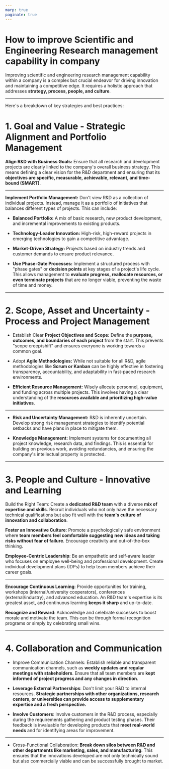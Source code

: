 ```yaml
---
marp: true
paginate: true
---
```


# How to improve Scientific and Engineering Research management capability in company


Improving scientific and engineering research management capability within a company is a complex but crucial endeavor for driving innovation and maintaining a competitive edge. It requires a holistic approach that addresses **strategy, process, people, and culture**. 

---

Here's a breakdown of key strategies and best practices:

# 1. **Goal and Value** - Strategic Alignment and Portfolio Management
**Align R&D with Business Goals:** Ensure that all research and development projects are clearly linked to the company's overall business strategy. This means defining a clear vision for the R&D department and ensuring that its **objectives are specific, measurable, achievable, relevant, and time-bound (SMART)**.

---

**Implement Portfolio Management:** Don't view R&D as a collection of individual projects. Instead, manage it as a portfolio of initiatives that balances different types of projects. This can include:

- **Balanced Portfolio:** A mix of basic research, new product development, and incremental improvements to existing products.

- **Technology-Leader Innovation:** High-risk, high-reward projects in emerging technologies to gain a competitive advantage.

- **Market-Driven Strategy:** Projects based on industry trends and customer demands to ensure product relevance.

- **Use Phase-Gate Processes:** Implement a structured process with "phase gates" or **decision points** at key stages of a project's life cycle. This allows management to **evaluate progress, reallocate resources, or even terminate projects** that are no longer viable, preventing the waste of time and money.

---

# 2. **Scope, Asset and Uncertainty** - Process and Project Management
- Establish Clear **Project Objectives and Scope:** Define the **purpose, outcomes, and boundaries of each project** from the start. This prevents "scope creep/shift" and ensures everyone is working towards a common goal.

- Adopt **Agile Methodologies:** While not suitable for all R&D, agile methodologies like **Scrum or Kanban** can be highly effective in fostering transparency, accountability, and adaptability in fast-paced research environments.

- **Efficient Resource Management:** Wisely allocate personnel, equipment, and funding across multiple projects. This involves having a clear understanding of the **resources available and prioritizing high-value initiatives**.

--- 
- **Risk and Uncertainty Management:** R&D is inherently uncertain. Develop strong risk management strategies to identify potential setbacks and have plans in place to mitigate them.

- **Knowledge Management:** Implement systems for documenting all project knowledge, research data, and findings. This is essential for building on previous work, avoiding redundancies, and ensuring the company's intellectual property is protected.

---
# 3. **People and Culture** - Innovative and Learning

Build the Right Team: Create a **dedicated R&D team** with a diverse **mix of expertise and skills**. Recruit individuals who not only have the necessary technical qualifications but also fit well with the **team's culture of innovation and collaboration**.

**Foster an Innovative Culture**: Promote a psychologically safe environment where **team members feel comfortable suggesting new ideas and taking risks without fear of failure**. Encourage creativity and out-of-the-box thinking.

**Employee-Centric Leadership**: Be an empathetic and self-aware leader who focuses on employee well-being and professional development. Create individual development plans (IDPs) to help team members achieve their career goals.

---

**Encourage Continuous Learning**: Provide opportunities for training, workshops (internal/university cooperators), conferences (external/industry), and advanced education. An R&D team's expertise is its greatest asset, and continuous learning **keeps it sharp** and up-to-date.

**Recognize and Reward**: Acknowledge and celebrate successes to boost morale and motivate the team. This can be through formal recognition programs or simply by celebrating small wins.

---
# 4. Collaboration and Communication
- Improve Communication Channels: Establish reliable and transparent communication channels, such as **weekly updates and regular meetings with stakeholders**. Ensure that all team members are **kept informed of project progress and any changes in direction**.

- **Leverage External Partnerships**: Don't limit your R&D to internal resources. **Strategic partnerships with other organizations, research centers, or universities can provide access to supplementary expertise and a fresh perspective.**

- **Involve Customers**: Involve customers in the R&D process, especially during the requirements gathering and product testing phases. Their feedback is invaluable for developing products that **meet real-world needs** and for identifying areas for improvement.

---
- Cross-Functional Collaboration: **Break down silos between R&D and other departments like marketing, sales, and manufacturing**. This ensures that the innovations developed are not only technically sound but also commercially viable and can be successfully brought to market.

